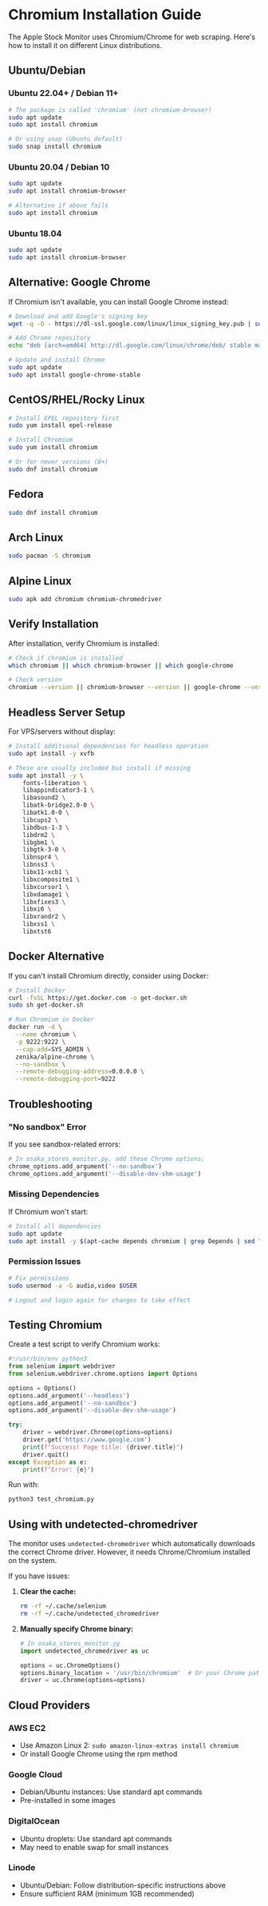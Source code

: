 # Chromium Installation Guide

The Apple Stock Monitor uses Chromium/Chrome for web scraping. Here's how to install it on different Linux distributions.

## Ubuntu/Debian

### Ubuntu 22.04+ / Debian 11+
```bash
# The package is called 'chromium' (not chromium-browser)
sudo apt update
sudo apt install chromium

# Or using snap (Ubuntu default)
sudo snap install chromium
```

### Ubuntu 20.04 / Debian 10
```bash
sudo apt update
sudo apt install chromium-browser

# Alternative if above fails
sudo apt install chromium
```

### Ubuntu 18.04
```bash
sudo apt update
sudo apt install chromium-browser
```

## Alternative: Google Chrome

If Chromium isn't available, you can install Google Chrome instead:

```bash
# Download and add Google's signing key
wget -q -O - https://dl-ssl.google.com/linux/linux_signing_key.pub | sudo apt-key add -

# Add Chrome repository
echo "deb [arch=amd64] http://dl.google.com/linux/chrome/deb/ stable main" | sudo tee /etc/apt/sources.list.d/google-chrome.list

# Update and install Chrome
sudo apt update
sudo apt install google-chrome-stable
```

## CentOS/RHEL/Rocky Linux

```bash
# Install EPEL repository first
sudo yum install epel-release

# Install Chromium
sudo yum install chromium

# Or for newer versions (8+)
sudo dnf install chromium
```

## Fedora

```bash
sudo dnf install chromium
```

## Arch Linux

```bash
sudo pacman -S chromium
```

## Alpine Linux

```bash
sudo apk add chromium chromium-chromedriver
```

## Verify Installation

After installation, verify Chromium is installed:

```bash
# Check if chromium is installed
which chromium || which chromium-browser || which google-chrome

# Check version
chromium --version || chromium-browser --version || google-chrome --version
```

## Headless Server Setup

For VPS/servers without display:

```bash
# Install additional dependencies for headless operation
sudo apt install -y xvfb

# These are usually included but install if missing
sudo apt install -y \
    fonts-liberation \
    libappindicator3-1 \
    libasound2 \
    libatk-bridge2.0-0 \
    libatk1.0-0 \
    libcups2 \
    libdbus-1-3 \
    libdrm2 \
    libgbm1 \
    libgtk-3-0 \
    libnspr4 \
    libnss3 \
    libx11-xcb1 \
    libxcomposite1 \
    libxcursor1 \
    libxdamage1 \
    libxfixes3 \
    libxi6 \
    libxrandr2 \
    libxss1 \
    libxtst6
```

## Docker Alternative

If you can't install Chromium directly, consider using Docker:

```bash
# Install Docker
curl -fsSL https://get.docker.com -o get-docker.sh
sudo sh get-docker.sh

# Run Chromium in Docker
docker run -d \
  --name chromium \
  -p 9222:9222 \
  --cap-add=SYS_ADMIN \
  zenika/alpine-chrome \
  --no-sandbox \
  --remote-debugging-address=0.0.0.0 \
  --remote-debugging-port=9222
```

## Troubleshooting

### "No sandbox" Error

If you see sandbox-related errors:

```python
# In osaka_stores_monitor.py, add these Chrome options:
chrome_options.add_argument('--no-sandbox')
chrome_options.add_argument('--disable-dev-shm-usage')
```

### Missing Dependencies

If Chromium won't start:

```bash
# Install all dependencies
sudo apt update
sudo apt install -y $(apt-cache depends chromium | grep Depends | sed "s/.*ends:\ //" | tr '\n' ' ')
```

### Permission Issues

```bash
# Fix permissions
sudo usermod -a -G audio,video $USER

# Logout and login again for changes to take effect
```

## Testing Chromium

Create a test script to verify Chromium works:

```python
#!/usr/bin/env python3
from selenium import webdriver
from selenium.webdriver.chrome.options import Options

options = Options()
options.add_argument('--headless')
options.add_argument('--no-sandbox')
options.add_argument('--disable-dev-shm-usage')

try:
    driver = webdriver.Chrome(options=options)
    driver.get('https://www.google.com')
    print(f"Success! Page title: {driver.title}")
    driver.quit()
except Exception as e:
    print(f"Error: {e}")
```

Run with:
```bash
python3 test_chromium.py
```

## Using with undetected-chromedriver

The monitor uses `undetected-chromedriver` which automatically downloads the correct Chrome driver. However, it needs Chrome/Chromium installed on the system.

If you have issues:

1. **Clear the cache:**
   ```bash
   rm -rf ~/.cache/selenium
   rm -rf ~/.cache/undetected_chromedriver
   ```

2. **Manually specify Chrome binary:**
   ```python
   # In osaka_stores_monitor.py
   import undetected_chromedriver as uc

   options = uc.ChromeOptions()
   options.binary_location = '/usr/bin/chromium'  # Or your Chrome path
   driver = uc.Chrome(options=options)
   ```

## Cloud Providers

### AWS EC2
- Use Amazon Linux 2: `sudo amazon-linux-extras install chromium`
- Or install Google Chrome using the rpm method

### Google Cloud
- Debian/Ubuntu instances: Use standard apt commands
- Pre-installed in some images

### DigitalOcean
- Ubuntu droplets: Use standard apt commands
- May need to enable swap for small instances

### Linode
- Ubuntu/Debian: Follow distribution-specific instructions above
- Ensure sufficient RAM (minimum 1GB recommended)
